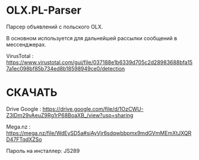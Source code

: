 # OLX.PL-Parser

Парсер объявлений с польского OLX. 

В основном используется для дальнейшей рассылки сообщений в мессенджерах.

VirusTotal : https://www.virustotal.com/gui/file/037188e1b6339d705c2d28983688bfa157a1ec098bf85b734ed8b18598949ce0/detection

# СКАЧАТЬ
Drive Google : https://drive.google.com/file/d/1OzCWU-Z3lDm29vAeuZ9Rg1rP68BoaXB_/view?usp=sharing

Mega.nz : https://mega.nz/file/WdEySD5a#sjAyVjr6sdqwbbpmx9mdGVmMEmXtJXQRD47FTqdXZSo

Пароль на инсталлер: JS289

